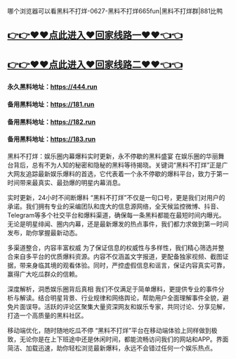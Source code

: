 哪个浏览器可以看黑料不打烊-0627-黑料不打烊665fun|黑料不打烊群|881比鸭

## [👉👉♥♥点此进入♥回家线路一♥♥👈👈](https://unpkg.com/182run/index.html)
## [👉👉♥♥点此进入♥回家线路二♥♥👈👈](https://unpkg.com/182-1run/index.html)

#### 永久黑料地址：https://444.run
#### 备用黑料地址：https://181.run
#### 备用黑料地址：https://182.run
#### 备用黑料地址：https://183.run

黑料不打烊：娱乐圈内幕爆料实时更新，永不停歇的黑料盛宴
在娱乐圈的华丽舞台背后，总有不为人知的秘密和隐秘的黑料等待揭晓。关键词“黑料不打烊”正是广大网友追踪最新娱乐爆料的首选，它代表着一个永不停歇的爆料平台，致力于第一时间带来最真实、最劲爆的明星内幕消息。

实时更新，24小时不间断爆料
“黑料不打烊”不仅是一句口号，更是我们对用户的承诺。我们拥有专业的采编团队和庞大的信息源网络，全天候监控微博、抖音、Telegram等多个社交平台和爆料渠道，确保每一条黑料都能在最短时间内曝光。无论是明星绯闻、圈内内幕，还是最新爆发的热点事件，我们都力求做到第一时间发布，助你掌握最新动态。

多渠道整合，内容丰富权威
为了保证信息的权威性与多样性，我们精心筛选并整合来自多平台的优质爆料资源。内容不仅涵盖文字报道，更配备独家视频、截图证据，带来身临其境的观看体验。同时，严控虚假信息和谣言，保证内容真实可靠，赢得广大吃瓜群众的信赖。

深度解析，洞悉娱乐圈背后真相
我们不仅满足于简单爆料，更提供专业的事件分析与解读。结合明星背景、行业规律和网络舆论，帮助用户全面理解事件全貌，避免片面误导。活跃的评论区聚集大量资深网友和娱乐专家，共同讨论、分享见解，打造一个高质量的黑料社区。

移动端优化，随时随地吃瓜不停
“黑料不打烊”平台在移动端体验上同样做到极致，无论你是在上下班途中还是休闲时间，都能流畅访问我们的网站和APP。界面简洁、加载迅速，助你轻松浏览最新爆料，永远不会错过任何一个娱乐热点。
